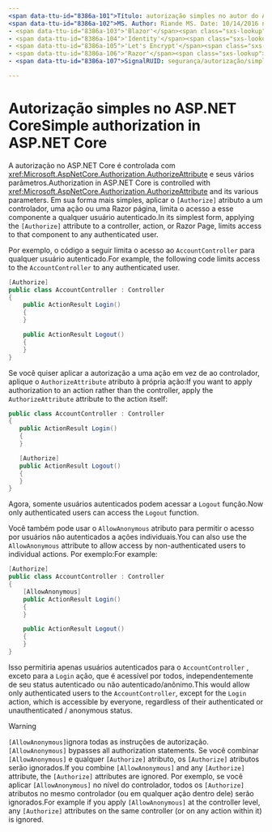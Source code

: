 ```yaml
---
<span data-ttu-id="8386a-101">Título: autorização simples no autor do ASP.NET Core: Rick-Anderson Descrição: saiba como usar o atributo Authorize para restringir o acesso a controladores e ações de ASP.NET Core.</span><span class="sxs-lookup"><span data-stu-id="8386a-101">title: Simple authorization in ASP.NET Core author: rick-anderson description: Learn how to use the Authorize attribute to restrict access to ASP.NET Core controllers and actions.</span></span>
<span data-ttu-id="8386a-102">MS. Author: Riande MS. Date: 10/14/2016 no-loc:</span><span class="sxs-lookup"><span data-stu-id="8386a-102">ms.author: riande ms.date: 10/14/2016 no-loc:</span></span>
- <span data-ttu-id="8386a-103">'Blazor'</span><span class="sxs-lookup"><span data-stu-id="8386a-103">'Blazor'</span></span>
- <span data-ttu-id="8386a-104">'Identity'</span><span class="sxs-lookup"><span data-stu-id="8386a-104">'Identity'</span></span>
- <span data-ttu-id="8386a-105">'Let's Encrypt'</span><span class="sxs-lookup"><span data-stu-id="8386a-105">'Let's Encrypt'</span></span>
- <span data-ttu-id="8386a-106">'Razor'</span><span class="sxs-lookup"><span data-stu-id="8386a-106">'Razor'</span></span>
- <span data-ttu-id="8386a-107">SignalRUID: segurança/autorização/simples</span><span class="sxs-lookup"><span data-stu-id="8386a-107">'SignalR' uid: security/authorization/simple</span></span>

---
```

# <a name="simple-authorization-in-aspnet-core"></a><span data-ttu-id="8386a-108">Autorização simples no ASP.NET Core</span><span class="sxs-lookup"><span data-stu-id="8386a-108">Simple authorization in ASP.NET Core</span></span>

<a name="security-authorization-simple"></a>

<span data-ttu-id="8386a-109">A autorização no ASP.NET Core é controlada com <xref:Microsoft.AspNetCore.Authorization.AuthorizeAttribute> e seus vários parâmetros.</span><span class="sxs-lookup"><span data-stu-id="8386a-109">Authorization in ASP.NET Core is controlled with <xref:Microsoft.AspNetCore.Authorization.AuthorizeAttribute> and its various parameters.</span></span> <span data-ttu-id="8386a-110">Em sua forma mais simples, aplicar o `[Authorize]` atributo a um controlador, uma ação ou uma Razor página, limita o acesso a esse componente a qualquer usuário autenticado.</span><span class="sxs-lookup"><span data-stu-id="8386a-110">In its simplest form, applying the `[Authorize]` attribute to a controller, action, or Razor Page, limits access to that component to any authenticated user.</span></span>

<span data-ttu-id="8386a-111">Por exemplo, o código a seguir limita o acesso ao `AccountController` para qualquer usuário autenticado.</span><span class="sxs-lookup"><span data-stu-id="8386a-111">For example, the following code limits access to the `AccountController` to any authenticated user.</span></span>

```csharp
[Authorize]
public class AccountController : Controller
{
    public ActionResult Login()
    {
    }

    public ActionResult Logout()
    {
    }
}
```

<span data-ttu-id="8386a-112">Se você quiser aplicar a autorização a uma ação em vez de ao controlador, aplique o `AuthorizeAttribute` atributo à própria ação:</span><span class="sxs-lookup"><span data-stu-id="8386a-112">If you want to apply authorization to an action rather than the controller, apply the `AuthorizeAttribute` attribute to the action itself:</span></span>

```csharp
public class AccountController : Controller
{
   public ActionResult Login()
   {
   }

   [Authorize]
   public ActionResult Logout()
   {
   }
}
```

<span data-ttu-id="8386a-113">Agora, somente usuários autenticados podem acessar a `Logout` função.</span><span class="sxs-lookup"><span data-stu-id="8386a-113">Now only authenticated users can access the `Logout` function.</span></span>

<span data-ttu-id="8386a-114">Você também pode usar o `AllowAnonymous` atributo para permitir o acesso por usuários não autenticados a ações individuais.</span><span class="sxs-lookup"><span data-stu-id="8386a-114">You can also use the `AllowAnonymous` attribute to allow access by non-authenticated users to individual actions.</span></span> <span data-ttu-id="8386a-115">Por exemplo:</span><span class="sxs-lookup"><span data-stu-id="8386a-115">For example:</span></span>

```csharp
[Authorize]
public class AccountController : Controller
{
    [AllowAnonymous]
    public ActionResult Login()
    {
    }

    public ActionResult Logout()
    {
    }
}
```

<span data-ttu-id="8386a-116">Isso permitiria apenas usuários autenticados para o `AccountController` , exceto para a `Login` ação, que é acessível por todos, independentemente de seu status autenticado ou não autenticado/anônimo.</span><span class="sxs-lookup"><span data-stu-id="8386a-116">This would allow only authenticated users to the `AccountController`, except for the `Login` action, which is accessible by everyone, regardless of their authenticated or unauthenticated / anonymous status.</span></span>

> [!WARNING]
> <span data-ttu-id="8386a-117">`[AllowAnonymous]`ignora todas as instruções de autorização.</span><span class="sxs-lookup"><span data-stu-id="8386a-117">`[AllowAnonymous]` bypasses all authorization statements.</span></span> <span data-ttu-id="8386a-118">Se você combinar `[AllowAnonymous]` e qualquer `[Authorize]` atributo, os `[Authorize]` atributos serão ignorados.</span><span class="sxs-lookup"><span data-stu-id="8386a-118">If you combine `[AllowAnonymous]` and any `[Authorize]` attribute, the `[Authorize]` attributes are ignored.</span></span> <span data-ttu-id="8386a-119">Por exemplo, se você aplicar `[AllowAnonymous]` no nível do controlador, todos os `[Authorize]` atributos no mesmo controlador (ou em qualquer ação dentro dele) serão ignorados.</span><span class="sxs-lookup"><span data-stu-id="8386a-119">For example if you apply `[AllowAnonymous]` at the controller level, any `[Authorize]` attributes on the same controller (or on any action within it) is ignored.</span></span>
